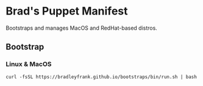 # Brad's Puppet Manifest

Bootstraps and manages MacOS and RedHat-based distros.

## Bootstrap

### Linux & MacOS

`curl -fsSL https://bradleyfrank.github.io/bootstraps/bin/run.sh | bash`

